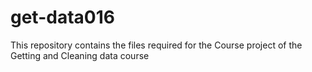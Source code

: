 get-data016
===========

This repository contains the files required for the Course project of the Getting and Cleaning data course
